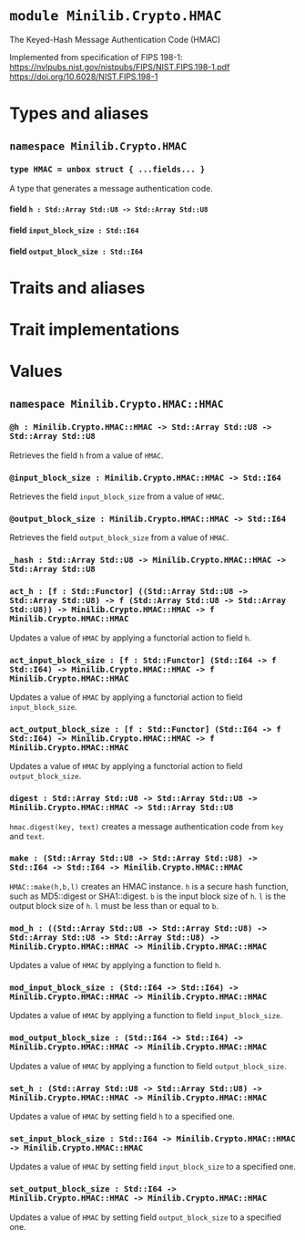 # `module Minilib.Crypto.HMAC`

The Keyed-Hash Message Authentication Code (HMAC)

Implemented from specification of FIPS 198-1:
https://nvlpubs.nist.gov/nistpubs/FIPS/NIST.FIPS.198-1.pdf
https://doi.org/10.6028/NIST.FIPS.198-1

# Types and aliases

## `namespace Minilib.Crypto.HMAC`

### `type HMAC = unbox struct { ...fields... }`

A type that generates a message authentication code.

#### field `h : Std::Array Std::U8 -> Std::Array Std::U8`

#### field `input_block_size : Std::I64`

#### field `output_block_size : Std::I64`

# Traits and aliases

# Trait implementations

# Values

## `namespace Minilib.Crypto.HMAC::HMAC`

### `@h : Minilib.Crypto.HMAC::HMAC -> Std::Array Std::U8 -> Std::Array Std::U8`

Retrieves the field `h` from a value of `HMAC`.

### `@input_block_size : Minilib.Crypto.HMAC::HMAC -> Std::I64`

Retrieves the field `input_block_size` from a value of `HMAC`.

### `@output_block_size : Minilib.Crypto.HMAC::HMAC -> Std::I64`

Retrieves the field `output_block_size` from a value of `HMAC`.

### `_hash : Std::Array Std::U8 -> Minilib.Crypto.HMAC::HMAC -> Std::Array Std::U8`

### `act_h : [f : Std::Functor] ((Std::Array Std::U8 -> Std::Array Std::U8) -> f (Std::Array Std::U8 -> Std::Array Std::U8)) -> Minilib.Crypto.HMAC::HMAC -> f Minilib.Crypto.HMAC::HMAC`

Updates a value of `HMAC` by applying a functorial action to field `h`.

### `act_input_block_size : [f : Std::Functor] (Std::I64 -> f Std::I64) -> Minilib.Crypto.HMAC::HMAC -> f Minilib.Crypto.HMAC::HMAC`

Updates a value of `HMAC` by applying a functorial action to field `input_block_size`.

### `act_output_block_size : [f : Std::Functor] (Std::I64 -> f Std::I64) -> Minilib.Crypto.HMAC::HMAC -> f Minilib.Crypto.HMAC::HMAC`

Updates a value of `HMAC` by applying a functorial action to field `output_block_size`.

### `digest : Std::Array Std::U8 -> Std::Array Std::U8 -> Minilib.Crypto.HMAC::HMAC -> Std::Array Std::U8`

`hmac.digest(key, text)` creates a message authentication code from `key` and `text`.

### `make : (Std::Array Std::U8 -> Std::Array Std::U8) -> Std::I64 -> Std::I64 -> Minilib.Crypto.HMAC::HMAC`

`HMAC::make(h,b,l)` creates an HMAC instance.
`h` is a secure hash function, such as MD5::digest or SHA1::digest.
`b` is the input block size of `h`.
`l` is the output block size of `h`.
`l` must be less than or equal to `b`.

### `mod_h : ((Std::Array Std::U8 -> Std::Array Std::U8) -> Std::Array Std::U8 -> Std::Array Std::U8) -> Minilib.Crypto.HMAC::HMAC -> Minilib.Crypto.HMAC::HMAC`

Updates a value of `HMAC` by applying a function to field `h`.

### `mod_input_block_size : (Std::I64 -> Std::I64) -> Minilib.Crypto.HMAC::HMAC -> Minilib.Crypto.HMAC::HMAC`

Updates a value of `HMAC` by applying a function to field `input_block_size`.

### `mod_output_block_size : (Std::I64 -> Std::I64) -> Minilib.Crypto.HMAC::HMAC -> Minilib.Crypto.HMAC::HMAC`

Updates a value of `HMAC` by applying a function to field `output_block_size`.

### `set_h : (Std::Array Std::U8 -> Std::Array Std::U8) -> Minilib.Crypto.HMAC::HMAC -> Minilib.Crypto.HMAC::HMAC`

Updates a value of `HMAC` by setting field `h` to a specified one.

### `set_input_block_size : Std::I64 -> Minilib.Crypto.HMAC::HMAC -> Minilib.Crypto.HMAC::HMAC`

Updates a value of `HMAC` by setting field `input_block_size` to a specified one.

### `set_output_block_size : Std::I64 -> Minilib.Crypto.HMAC::HMAC -> Minilib.Crypto.HMAC::HMAC`

Updates a value of `HMAC` by setting field `output_block_size` to a specified one.